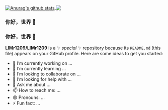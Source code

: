 <a href="https://github.com/LIMr1209/github-readme-stats">
  <img align="center" src="https://github-readme-stats.anuraghazra1.vercel.app/api?username=LIMr1209&show_icons=true&include_all_commits=true&theme=material-palenight" alt="Anurag's github stats" />
</a>
<a href="https://github.com/LIMr1209/github-readme-stats">
  <!-- Change the `github-readme-stats.anuraghazra1.vercel.app` to `github-readme-stats.vercel.app`  -->
  <img align="center" src="https://github-readme-stats.anuraghazra1.vercel.app/api/top-langs/?username=LIMr1209&layout=compact&theme=material-palenight" />
</a>



### 你好，世界 👋
### 你好，世界 👋

**LIMr1209/LIMr1209** is a ✨ _special_ ✨ repository because its `README.md` (this file) appears on your GitHub profile.
Here are some ideas to get you started:
- 🔭 I’m currently working on ...
- 🌱 I’m currently learning ...
- 👯 I’m looking to collaborate on ...
- 🤔 I’m looking for help with ...
- 💬 Ask me about ...
- 📫 How to reach me: ...
- 😄 Pronouns: ...
- ⚡ Fun fact: ...
